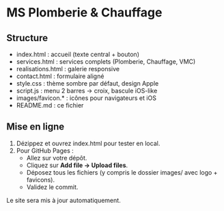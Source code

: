 # MS Plomberie & Chauffage

## Structure
- index.html : accueil (texte central + bouton)
- services.html : services complets (Plomberie, Chauffage, VMC)
- realisations.html : galerie responsive
- contact.html : formulaire aligné
- style.css : thème sombre par défaut, design Apple
- script.js : menu 2 barres → croix, bascule iOS-like
- images/favicon.* : icônes pour navigateurs et iOS
- README.md : ce fichier

## Mise en ligne
1. Dézippez et ouvrez index.html pour tester en local.
2. Pour GitHub Pages :
   - Allez sur votre dépôt.
   - Cliquez sur **Add file → Upload files**.
   - Déposez tous les fichiers (y compris le dossier images/ avec logo + favicons).
   - Validez le commit.

Le site sera mis à jour automatiquement.
